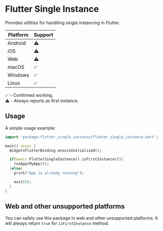 # Flutter Single Instance

Provides utilities for handiling single instancing in Flutter.

| Platform | Support |
| -------- | ------- |
| Android  | ⚠️      |
| iOS      | ⚠️      |
| Web      | ⚠️      |
| macOS    | ✅      |
| Windows  | ✅      |
| Linux    | ✅      |

✅ - Confirmed working. <br/>
⚠️ - Always reports as first instance.

## Usage

A simple usage example:

```dart
import 'package:flutter_single_instance/flutter_single_instance.dart';

main() async {
  WidgetsFlutterBinding.ensureInitialized();

  if(await FlutterSingleInstance().isFirstInstance()){
    runApp(MyApp());
  }else{
    print("App is already running");

    exit(0);
  }
}
```

## Web and other unsupported platforms

You can safely use this package in web and other unsupported platforms. It will always return `true` for `isFirstInstance` method.
